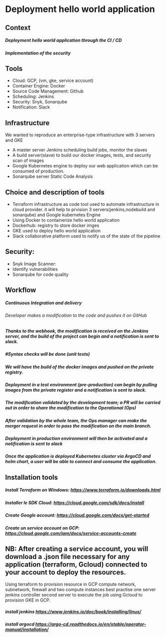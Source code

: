 # Deployment hello world application
 
## Context
 ##### Deployment hello world application through the CI / CD
 ##### Implementation of the security 

## Tools
   
- Cloud: GCP, (vm, gke, service account)
- Container Engine: Docker
- Source Code Management: Github
- Scheduling: Jenkins
- Security: Snyk, Sonarqube
- Notification: Slack

## Infrastructure

  We wanted to reproduce an enterprise-type infrastructure with 3 servers and GKE
  
 - A master server Jenkins scheduling build jobs, monitor the slaves
 - A build server(slave) to build our docker images, tests, and security scan of images
 - Google Kubernetes engine to deploy our web application which can be consumed of production.
 - Sonarqube server  Static Code Analysis

## Choice and description of tools

- Terraform  infrastructure as code tool used to automate infrastructure in cloud provider. it will help to prvision 3 servers(jenkins,nodebuild and sonarqube) and Google kubernetes Engine
- Using Docker to containerize hello world application
- Dockerhub: registry to store docker imges
- GKE used to deploy hello world application
- Slack collaborative platform used to notify us of the state of the pipeline

## Security:
- Snyk Image Scanner:
- Identify vulnerabilities 
- Sonarqube for code quality
       
## Workflow
#####   Continuous Integration and delivery
###### Developer makes a modification to the code and pushes it on GitHub
##### Thanks to the webhook, the modification is received on the Jenkins server, and the build of the project can begin and a notification is sent to slack.
##### #Syntax checks will be done (unit tests)
##### We will have the build of the docker images and pushed on the private registry. 
##### Deployment in a test environment (pre-production) can begin by pulling images from the private register and a notification is sent to slack.
##### The modification validated by the development team; a PR will be carried out in order to share the modification to the Operational (Ops)
##### After validation by the whole team, the Ops manager can make the merger request in order to pass the modification on the main branch.
##### Deployment in production environment will then be activated and a notification is sent to slack
##### Once the application is deployed Kubernetes cluster via ArgoCD and helm chart, a user will be able to connect and consume the application.

## Installation tools
 #####   Install Terraform on Windows:  https://www.terraform.io/downloads.html
 ##### Installer le SDK Cloud:  https://cloud.google.com/sdk/docs/install
 ##### Create Google account: https://cloud.google.com/docs/get-started 
 ##### Create un service account on GCP: https://cloud.google.com/iam/docs/service-accounts-create

## NB: After creating a service account, you will download a .json file necessary for any application (terraform, Gcloud) connected to your account to deploy the resources.
Using terraform to provision resource in GCP compute network, subnetwork, firewall and two compute instances
best practise
   one server jenkins controller
   second server to execute the job
using Gcloud to provision GKE in GCP.
##### install jenkins  https://www.jenkins.io/doc/book/installing/linux/
##### install argocd https://argo-cd.readthedocs.io/en/stable/operator-manual/installation/




